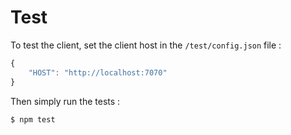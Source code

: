 # Test

To test the client, set the client host in the `/test/config.json` file :

```javascript
{
    "HOST": "http://localhost:7070"
}
```

Then simply run the tests :

```text
$ npm test
```

